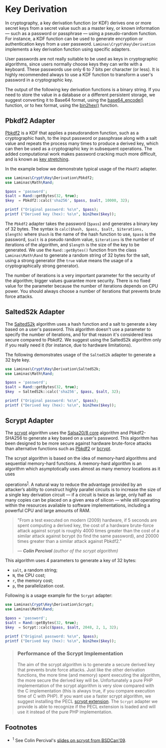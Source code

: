 # Key Derivation

In cryptography, a key derivation function (or KDF) derives one or more secret
keys from a secret value such as a master key, or known information &mdash; such
as a password or passphrase &mdash; using a pseudo-random function. For
instance, a KDF function can be used to generate encryption or authentication
keys from a user password. `Laminas\Crypt\Key\Derivation` implements a key
derivation function using specific adapters.

User passwords are not really suitable to be used as keys in cryptographic
algorithms, since users normally choose keys they can write with a keyboard. These
passwords use only 6 to 7 bits per character (or less). It is highly recommended
always to use a KDF function to transform a user's password in a cryptographic
key.

The output of the following key derivation functions is a binary string. If you
need to store the value in a database or a different persistent storage, we
suggest converting it to Base64 format, using the
[base64_encode()](http://php.net/manual/en/function.base64-encode.php) function,
or to hex format, using the
[bin2hex()](http://php.net/manual/en/function.bin2hex.php) function.

## Pbkdf2 Adapter

[Pbkdf2](http://en.wikipedia.org/wiki/PBKDF2) is a KDF that applies a
pseudorandom function, such as a cryptographic hash, to the input password or
passphrase along with a salt value and repeats the process many times to produce
a derived key, which can then be used as a cryptographic key in subsequent
operations. The added computational work makes password cracking much more
difficult, and is known as [key
stretching](http://en.wikipedia.org/wiki/Key_stretching).

In the example below we demonstrate typical usage of the `Pbkdf2` adapter.

```php
use Laminas\Crypt\Key\Derivation\Pbkdf2;
use Laminas\Math\Rand;

$pass = 'password';
$salt = Rand::getBytes(32, true);
$key  = Pbkdf2::calc('sha256', $pass, $salt, 10000, 32);

printf ("Original password: %s\n", $pass);
printf ("Derived key (hex): %s\n", bin2hex($key));
```

The `Pbkdf2` adapter takes the password (`$pass`) and generates a binary key of
32 bytes. The syntax is `calc($hash, $pass, $salt, $iterations, $length)` where
`$hash` is the name of the hash function to use, `$pass` is the password,
`$salt` is a pseudo random value, `$iterations` is the number of iterations of
the algorithm, and `$length` is the size of the key to be generated. We use the
`Rand::getBytes()` function from the class `Laminas\Math\Rand` to generate a random
string of 32 bytes for the salt, using a strong generator (the `true` value
means the usage of a cryptographically strong generator).

The number of iterations is a very important parameter for the security of the
algorithm; bigger values guarantee more security. There is no fixed value for
the parameter because the number of iterations depends on CPU power. You should
always choose a number of iterations that prevents brute force attacks.

## SaltedS2k Adapter

The [SaltedS2k](http://www.faqs.org/rfcs/rfc2440.html) algorithm uses a hash
function and a salt to generate a key based on a user's password. This algorithm
doesn't use a parameter to specify the number of iterations, and for that reason
it's considered less secure compared to Pbkdf2. We suggest using the SaltedS2k
algorithm only if you really need it (for instance, due to hardware
limitations).

The following demonstrates usage of the `SaltedS2k` adapter to generate a 32
byte key.

```php
use Laminas\Crypt\Key\Derivation\SaltedS2k;
use Laminas\Math\Rand;

$pass = 'password';
$salt = Rand::getBytes(32, true);
$key  = SaltedS2k::calc('sha256', $pass, $salt, 32);

printf ("Original password: %s\n", $pass);
printf ("Derived key (hex): %s\n", bin2hex($key));
```

## Scrypt Adapter

The [scrypt](http://www.tarsnap.com/scrypt.html) algorithm uses the [Salsa20/8
core](http://cr.yp.to/salsa20.html) algorithm and Pbkdf2-SHA256 to generate a
key based on a user's password. This algorithm has been designed to be more
secure against hardware brute-force attacks than alternative functions such as
[Pbkdf2](http://en.wikipedia.org/wiki/PBKDF2) or
[bcrypt](http://en.wikipedia.org/wiki/Bcrypt).

The scrypt algorithm is based on the idea of memory-hard algorithms and
sequential memory-hard functions. A memory-hard algorithm is an algorithm which
asymptotically uses almost as many memory locations as it uses
<!-- markdownlint-disable-next-line no-inline-html -->
operations<sup>[1](#footnotes)</sup>. A natural way to reduce the advantage
provided by an attacker’s ability to construct highly parallel circuits is to
increase the size of a single key derivation circuit — if a circuit is twice as
large, only half as many copies can be placed on a given area of silicon — while
still operating within the resources available to software implementations,
including a powerful CPU and large amounts of RAM.

> "From a test executed on modern (2009) hardware, if 5 seconds are spent
> computing a derived key, the cost of a hardware brute-force attack against
> scrypt is roughly 4000 times greater than the cost of a similar attack against
> bcrypt (to find the same password), and 20000 times greater than a similar
> attack against Pbkdf2."
>
> *&mdash; **Colin Percival** (author of the scrypt algorithm)*

This algorithm uses 4 parameters to generate a key of 32 bytes:

- `salt`, a random string;
- `N`, the CPU cost;
- `r`, the memory cost;
- `p`, the parallelization cost.

Following is a usage example for the `Scrypt` adapter:

```php
use Laminas\Crypt\Key\Derivation\Scrypt;
use Laminas\Math\Rand;

$pass = 'password';
$salt = Rand::getBytes(32, true);
$key  = Scrypt::calc($pass, $salt, 2048, 2, 1, 32);

printf ("Original password: %s\n", $pass);
printf ("Derived key (hex): %s\n", bin2hex($key));
```

> ### Performance of the Scrypt Implementation
>
> The aim of the scrypt algorithm is to generate a secure derived key that
> prevents brute force attacks.  Just like the other derivation functions, the
> more time (and memory) spent executing the algorithm, the more secure the
> derived key will be. Unfortunately a pure PHP implementation of the scrypt
> algorithm is very slow compared with the C implementation (this is always
> true, if you compare execution time of C with PHP). If you want use a faster
> scrypt algorithm, we suggest installing the PECL [scrypt
> extension](http://pecl.php.net/package/scrypt). The `Scrypt` adapter we
> provide is able to recognize if the PECL extension is loaded and will use it
> instead of the pure PHP implementation.

## Footnotes

<!-- markdownlint-disable-next-line no-inline-html -->
- <sup>1</sup> See Colin Percival's [slides on scrypt from BSDCan'09](http://www.tarsnap.com/scrypt/scrypt-slides.pdf).
